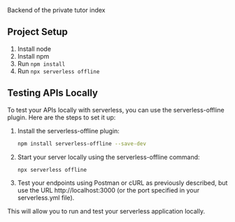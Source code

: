 Backend of the private tutor index

## Project Setup
1. Install node
2. Install npm
3. Run ```npm install```
4. Run ```npx serverless offline```


## Testing APIs Locally

To test your APIs locally with serverless, you can use the serverless-offline plugin. Here are the steps to set it up:

1. Install the serverless-offline plugin:
   ```bash
   npm install serverless-offline --save-dev
   ```

2. Start your server locally using the serverless-offline command:  
   ```bash
   npx serverless offline
   ```
3. Test your endpoints using Postman or cURL as previously described, but use the URL http://localhost:3000 (or the port specified in your serverless.yml file).  
   
This will allow you to run and test your serverless application locally.
